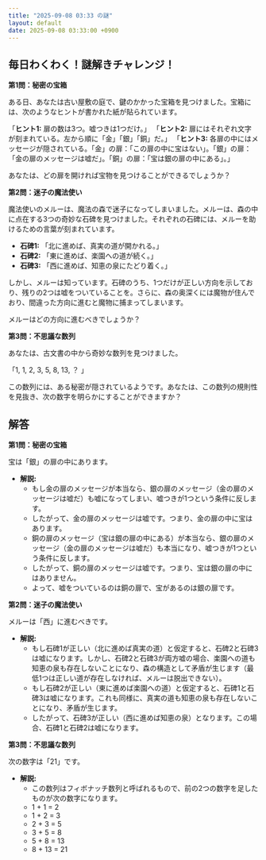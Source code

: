 ```yaml
---
title: "2025-09-08 03:33 の謎"
layout: default
date: 2025-09-08 03:33:00 +0900
---
```

## 毎日わくわく！謎解きチャレンジ！

**第1問：秘密の宝箱**

ある日、あなたは古い屋敷の庭で、鍵のかかった宝箱を見つけました。宝箱には、次のようなヒントが書かれた紙が貼られています。

「**ヒント1:** 扉の数は3つ。嘘つきは1つだけ。」
「**ヒント2:** 扉にはそれぞれ文字が刻まれている。左から順に「金」「銀」「銅」だ。」
「**ヒント3:** 各扉の中にはメッセージが隠されている。「金」の扉：「この扉の中に宝はない」。「銀」の扉：「金の扉のメッセージは嘘だ」。「銅」の扉：「宝は銀の扉の中にある」。」

あなたは、どの扉を開ければ宝物を見つけることができるでしょうか？

**第2問：迷子の魔法使い**

魔法使いのメルーは、魔法の森で迷子になってしまいました。メルーは、森の中に点在する3つの奇妙な石碑を見つけました。それぞれの石碑には、メルーを助けるための言葉が刻まれています。

*   **石碑1:** 「北に進めば、真実の道が開かれる。」
*   **石碑2:** 「東に進めば、楽園への道が続く。」
*   **石碑3:** 「西に進めば、知恵の泉にたどり着く。」

しかし、メルーは知っています。石碑のうち、1つだけが正しい方向を示しており、残りの2つは嘘をついていることを。さらに、森の奥深くには魔物が住んでおり、間違った方向に進むと魔物に捕まってしまいます。

メルーはどの方向に進むべきでしょうか？

**第3問：不思議な数列**

あなたは、古文書の中から奇妙な数列を見つけました。

「1, 1, 2, 3, 5, 8, 13, ？ 」

この数列には、ある秘密が隠されているようです。あなたは、この数列の規則性を見抜き、次の数字を明らかにすることができますか？

## 解答

**第1問：秘密の宝箱**

宝は「銀」の扉の中にあります。

*   **解説:**
    *   もし金の扉のメッセージが本当なら、銀の扉のメッセージ（金の扉のメッセージは嘘だ）も嘘になってしまい、嘘つきが1つという条件に反します。
    *   したがって、金の扉のメッセージは嘘です。つまり、金の扉の中に宝はあります。
    *   銅の扉のメッセージ（宝は銀の扉の中にある）が本当なら、銀の扉のメッセージ（金の扉のメッセージは嘘だ）も本当になり、嘘つきが1つという条件に反します。
    *   したがって、銅の扉のメッセージは嘘です。つまり、宝は銀の扉の中にはありません。
    *   よって、嘘をついているのは銅の扉で、宝があるのは銀の扉です。

**第2問：迷子の魔法使い**

メルーは「西」に進むべきです。

*   **解説:**
    *   もし石碑1が正しい（北に進めば真実の道）と仮定すると、石碑2と石碑3は嘘になります。しかし、石碑2と石碑3が両方嘘の場合、楽園への道も知恵の泉も存在しないことになり、森の構造として矛盾が生じます（最低1つは正しい道が存在しなければ、メルーは脱出できない）。
    *   もし石碑2が正しい（東に進めば楽園への道）と仮定すると、石碑1と石碑3は嘘になります。これも同様に、真実の道も知恵の泉も存在しないことになり、矛盾が生じます。
    *   したがって、石碑3が正しい（西に進めば知恵の泉）となります。この場合、石碑1と石碑2は嘘になります。

**第3問：不思議な数列**

次の数字は「21」です。

*   **解説:**
    *   この数列はフィボナッチ数列と呼ばれるもので、前の2つの数字を足したものが次の数字になります。
    *   1 + 1 = 2
    *   1 + 2 = 3
    *   2 + 3 = 5
    *   3 + 5 = 8
    *   5 + 8 = 13
    *   8 + 13 = 21
